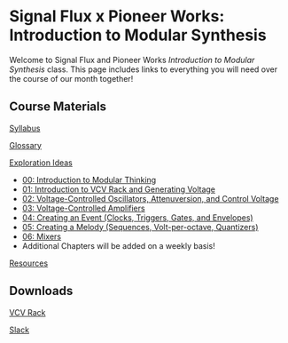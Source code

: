 # Signal Flux x Pioneer Works: Introduction to Modular Synthesis

Welcome to Signal Flux and Pioneer Works *Introduction to Modular Synthesis* class.  This page includes links to everything you will need over the course of our month together!



## Course Materials

[Syllabus](./syllabus.md)

[Glossary](./glossary.md)

[Exploration Ideas](./assignments/exploration-ideas.md)

- [00: Introduction to Modular Thinking](./Chapter-00/chapter00.md)
- [01: Introduction to VCV Rack and Generating Voltage](./Chapter-01/chapter01.md)
- [02: Voltage-Controlled Oscillators, Attenuversion, and Control Voltage](./Chapter-02/chapter02.md)
- [03: Voltage-Controlled Amplifiers](./Chapter-03/chapter03.md)
- [04: Creating an Event (Clocks, Triggers, Gates, and Envelopes)](./Chapter-04/chapter04.md)
- [05: Creating a Melody (Sequences, Volt-per-octave, Quantizers)](./Chapter-05/chapter05.md)
- [06: Mixers](./Chapter-05/chapter05.md)
- Additional Chapters will be added on a weekly basis!

[Resources](./resources.md)

## Downloads

[VCV Rack](vcvrack.com)

[Slack](slack.com/downloads)

